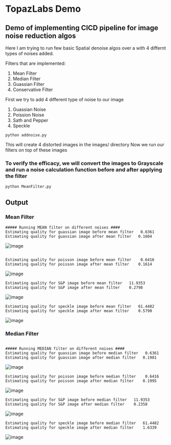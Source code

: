 # TopazLabs Demo
## Demo of implementing CICD pipeline for image noise reduction algos

Here I am trying to run few basic Spatial denoise algos over a with 4 differnt types of noises added.

Filters that are implemented:
1. Mean Filter
2. Median Filter
3. Guassian Filter
4. Conservative Filter

First we try to add 4 different type of noise to our image

1. Guassian Noise
2. Poission Noise
3. Sath and Pepper
4. Speckle

``` 
python addnoise.py 

```
This will create 4 distorted images in the images/ directory
Now we run our filters on top of these images

### To verify the efficacy, we will convert the images to Grayscale and run a noise calculation function before and after applying the filter

```
python MeanFilter.py 

```

## Output

### Mean Filter
```
##### Running MEAN filter on different noises ####
Estimating quality for guassian image before mean filter   0.6361
Estimating quality for guassian image after mean filter   0.1604

```
![image](https://user-images.githubusercontent.com/19201225/129359257-8ce6e98a-b8c9-4574-a6e7-0f4b87ecd63d.png)

```

Estimating quality for poisson image before mean filter    0.6416
Estimating quality for poisson image after mean filter    0.1614

```
![image](https://user-images.githubusercontent.com/19201225/129359298-805a7c58-46bd-4958-b550-2a5715add269.png)

```
Estimating quality for S&P image before mean filter   11.9353
Estimating quality for S&P image after mean filter    0.2798
```
![image](https://user-images.githubusercontent.com/19201225/129359320-4cbadc45-a26d-4576-9cec-27d2a9bfc505.png)

```
Estimating quality for speckle image before mean filter   61.4482
Estimating quality for speckle image after mean filter    0.5790
```
![image](https://user-images.githubusercontent.com/19201225/129359381-29cb4b8d-b962-499a-995a-08548d580d8f.png)


### Median Filter

```

##### Running MEDIAN filter on different noises ####
Estimating quality for guassian image before median filter   0.6361
Estimating quality for guassian image after median filter   0.1981

```
![image](https://user-images.githubusercontent.com/19201225/129360259-12e6a5f0-9e13-46aa-af00-695bec5cc6d7.png)

```
Estimating quality for poisson image before median filter    0.6416
Estimating quality for poisson image after median filter    0.1995
```

![image](https://user-images.githubusercontent.com/19201225/129360329-d54acfc4-38a2-4f66-b967-802ebe7b10d6.png)

```
Estimating quality for S&P image before median filter   11.9353
Estimating quality for S&P image after median filter    0.2358
```
![image](https://user-images.githubusercontent.com/19201225/129360392-a00f03b7-a6e1-415d-9712-5562490059bb.png)

```
Estimating quality for speckle image before median filter   61.4482
Estimating quality for speckle image after median filter    1.6339

```
![image](https://user-images.githubusercontent.com/19201225/129360465-34557a80-dd44-40a2-b455-c67593cef33f.png)

